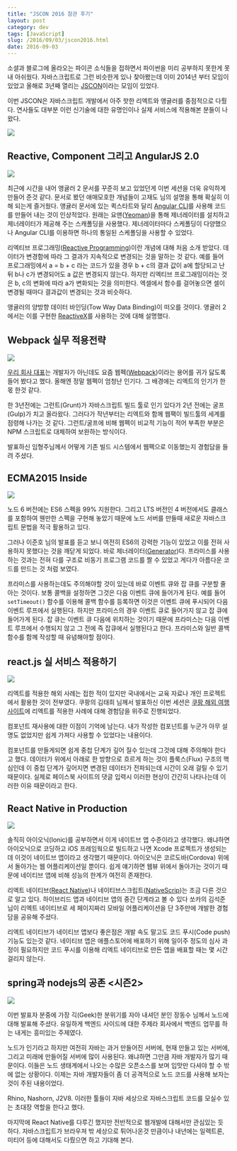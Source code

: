 ```yaml
---
title: "JSCON 2016 참관 후기"
layout: post
category: dev
tags: [JavaScript]
slug: /2016/09/03/jscon2016.html
date: 2016-09-03
---
```


소셜과 블로그에 올라오는 파이콘 소식들을 접하면서 파이썬을 미리 공부하지 못한게 못내 아쉬웠다.
자바스크립트로 그런 비슷한게 있나 찾아봤는데 이미 2014년 부터 모임이 있었고 올해로 3년째 열리는 [JSCON](http://www.jscon.io/)이라는 모임이 있었다.

이번 JSCON은 자바스크립트 개발에서 아주 핫한 리엑트와 앵귤러를 중점적으로 다뤘다. 연사들도 대부분 이런 신기술에 대한 유명인이나 실제 서비스에 적용해본 분들이 나왔다.

![](/assets/imgs/2016/jscon2016-name.png)

## Reactive, Component 그리고 AngularJS 2.0

![](/assets/imgs/2016/jscon2016-angular-2.png)

최근에 시간을 내어 앵귤러 2 문서를 꾸준히 보고 있었던게 이번 세션을 더욱 유익하게 만들어 준것 같다. 문서로 봤던 애매모호한 개념들이 고재도 님의 설명을 통해 확실히 이해 되는게 즐거웠다. 앵귤러 문서에 있는 퀵스타트와 달리 [Angular CLI](https://cli.angular.io/)를 사용해 코드를 만들어 내는 것이 인상적었다. 원래는 요맨([Yeoman](http://yeoman.io/))을 통해 제너레이터를 설치하고 제너레이터가 제공해 주는 스캐폴딩을 사용했다. 제너레이터마다 스케폴딩이 다양했으나 Angular CLI를 이용하면 하나의 통일된 스케폴딩을 사용할 수 있었다.

리엑티브 프로그래밍([Reactive Programming](https://en.wikipedia.org/wiki/Reactive_programming))이란 개념에 대해 처음 소개 받았다. 데이터가 변경함에 따라 그 결과가 지속적으로 변경되는 것을 말하는 것 같다. 예를 들어 프로그래밍에서 a = b + c 라는 코드가 있을 경우 b + c의 결과 값이 a에 할당되고 난 뒤 b나 c가 변경되어도 a 값은 변경되지 않는다. 하지만 리엑티브 프로그래밍이라는 것은 b, c의 변화에 따라 a가 변화되는 것을 의미한다. 엑셀에서 함수를 걸어놓으면 셀이 변경될 때마다 결과값이 변경되는 것과 비슷하다.

앵귤러의 양방향 데이터 바인딩(Tow Way Data Binding)이 떠오를 것이다. 앵귤러 2에서는 이를 구현한 [ReactiveX](http://reactivex.io/)를 사용하는 것에 대해 설명했다.

## Webpack 실무 적용전략

![](/assets/imgs/2016/jscon2016-webpack.png)

[우리 회사 대표](https://panzerpaust.com/)는 개발자가 아닌데도 요즘 웹펙([Webpack](https://webpack.github.io/))이라는 용어를 귀가 닳도록 들어 봤다고 했다. 올해엔 정말 웹펙이 엄청난 인기다. 그 배경에는 리엑트의 인기가 한 몫 한것 같다.

한 3년전에는 그런트(Grunt)가 자바스크립트 빌드 툴로 인기 있다가 2년 전에는 굴프(Gulp)가 치고 올라왔다. 그러다가 작년부터는 리엑트와 함께 웹팩이 빌드툴의 세계를 점령해 나가는 것 같다. 그런트/굴프에 비해 웹펙이 비교적 기능이 적어 부족한 부분은 NPM 스크립트로 대체하여 보완하는 방식이다.

발표하신 임형주님께서 어떻게 기존 빌드 시스템에서 웹펙으로 이동했는지 경험담을 들려 주셨다.

## ECMA2015 Inside

![](/assets/imgs/2016/jscon2016-es6.png)

노드 6 버전에는 ES6 스펙을 99% 지원한다. 그리고 LTS 버전인 4 버전에서도 클래스를 포함하여 웬만한 스펙을 구현해 놓았기 때문에 노드 서버를 만들때 새로운 자바스크립트 문법을 적극 활용하고 있다.

그러나 이준호 님의 발표를 듣고 보니 여전히 ES6의 강력한 기능이 있었고 이를 전혀 사용하지 못했다는 것을 깨닫게 되었다. 바로 제너레이터([Generator](http://hacks.mozilla.or.kr/2015/08/es6-in-depth-generators/))다. 프라미스를 사용하는 것과는 전혀 다를 구조로 비동기 프로그램 코드를 짤 수 있었고 게다가 아름다운 코드를 만드는 것 처럼 보였다.

프라미스를 사용하는데도 주의해야할 것이 있는데 바로 이벤트 큐와 잡 큐를 구분할 줄 아는 것이다. 보통 콜백을 설정하면 그것은 다음 이벤트 큐에 들어가게 된다. 예를 들어 `setTimeout()` 함수를 이용해 콜백 함수를 등록하면 이것은 이벤트 큐에 푸시되어 다음 이벤트 루프에서 실행된다. 하지만 프라미스의 경우 이벤트 큐로 들어가지 않고 잡 큐에 들어가게 된다. 잡 큐는 이벤트 큐 다음에 위치하는 것이기 때문에 프라미스는 다음 이벤트 루프에서 수행되지 않고 그 전에 즉 잡큐에서 실행된다고 한다. 프라미스와 일반 콜백함수를 함께 작성할 때 유념해야할 점이다.

## react.js 실 서비스 적용하기

![](/assets/imgs/2016/jscon2016-react.png)

리엑트를 적용한 해외 사례는 접한 적이 있지만 국내에서는 교육 자료나 개인 프로젝트에서 활용한 것이 전부였다. 쿠팡의 김태희 님께서 발표하신 이번 세션은 [쿠팡 해외 여행 사이트](http://travel.coupang.com/)에 리엑트를 적용한 사례에 대해 경험담을 위주로 진행되었다.

컴포넌트 재사용에 대한 이점이 기억에 남는다. 내가 작성한 컴포넌트를 누군가 아무 설명도 없었지만 쉽게 가져다 사용할 수 있었다는 내용이다.

컴포넌트를 만들게되면 쉽게 중첩 단계가 깊어 질수 있는데 그것에 대해 주의해야 한다고 했다. 데이터가 위에서 아래로 한 방향으로 흐르게 하는 것이 플룩스(Flux) 구조의 핵심인데 이 중첩 단계가 깊어지면 변경된 데이터가 전파되는데 시간이 오래 걸릴 수 있기 때문이다. 실제로 페이스북 사이트의 댓글 입력시 이러한 현상이 간간히 나타나는데 이러한 이유 때문이라고 한다.

## React Native in Production

![](/assets/imgs/2016/jscon2016-react-native.png)

솔직히 아이오닉(Ionic)를 공부하면서 이게 네이트브 앱 수준이라고 생각했다. 왜냐하면 아이오닉으로 코딩하고 iOS 프레임웍으로 빌드하고 나면 Xcode 프로젝트가 생성되는데 이것이 네이트브 앱이라고 생각했기 때문이다. 아이오닉은 코르도바(Cordova) 위에서 돌아가는 웹 어플리케이션일 뿐이다. 쉽게 얘기하면 웹뷰 위에서 돌아가는 것이기 때문에 네이티브 앱에 비해 성능의 한계가 여전히 존재한다.

리엑트 네이티브([React Native](https://facebook.github.io/react-native/))나 네이티브스크립트([NativeScrip](https://www.nativescript.org/))는 조금 다른 것으로 알고 있다. 하이브리드 앱과 네이티브 앱의 중간 단계라고 볼 수 있다 쏘카의 김석준 님이 리엑트 네이티브로 세 페이지짜리 모바일 어플리케이션을 단 3주만에 개발한 경험담을 공유해 주셨다.

리엑트 네이티브가 네이티브 앱보다 좋은점은 개발 속도 말고도 코드 푸시(Code push) 기능도 있는것 같다. 네이티브 앱은 애플스토어에 배포하기 위해 일이주 정도의 심사 과정이 필요하지만 코드 푸시를 이용해 리엑트 네이티브로 만든 앱을 배표할 때는 몇 시간 걸리지 않는다.

## spring과 nodejs의 공존 <시즌2>

![](/assets/imgs/2016/jscon2016-nodejs.png)

이번 발표자 분중에 가장 긱(Geek)한 분위기를 자아 내셔던 분인 장동수 님께서 노드에 대해 발표해 주셨다. 유일하게 백엔드 사이드에 대한 주제라 회사에서 백엔드 업무를 하는 내게는 흥미있는 주제였다.

노드가 인기라고 하지만 여전히 자바는 과거 만들어진 서버에, 현재 만들고 있는 서버에, 그리고 미래에 만들어질 서버에 많이 사용된다. 왜냐하면 그만큼 자바 개발자가 많기 때문이다. 이들은 노드 생태계에서 나오는 수많은 오픈소스를 보며 입맛만 다셔야 할 수 밖에 없는 상황이다. 이제는 자바 개발자들이 좀 더 공격적으로 노드 코드를 사용해 보자는 것이 주된 내용이었다.

Rhino, Nashorn, J2V8. 이러한 툴들이 자바 세상으로 자바스크립트 코드를 모실수 있는 초대장 역할을 한다고 했다.

마지막에 React Native를 다루긴 했지만 전반적으로 웹개발에 대해서만 관심있는 듯 하다.
자바스크립트가 브라우져 밖 세상으로 튀어나온것 만큼이나 내년에는 일렉트론, 미티어 등에 대해서도 다뤘으면 하고 기대해 본다.
